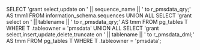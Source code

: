 
SELECT
	'grant select,update on ' || sequence_name || ' to r_pmsdata_qry;' AS tmm1
FROM
	information_schema.sequences
UNION ALL
	SELECT
		'grant select on ' || tablename || ' to r_pmsdata_qry;' AS tmm
	FROM
		pg_tables T
	WHERE
		T .tableowner = 'pmsdata'
	UNION ALL
		SELECT
			'grant select,insert,update,delete,truncate on ' || tablename || ' to r_pmsdata_dml;' AS tmm
		FROM
			pg_tables T
		WHERE
			T .tableowner = 'pmsdata';

